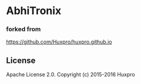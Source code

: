 # AbhiTronix

### forked from 
https://github.com/Huxpro/huxpro.github.io

## License
Apache License 2.0.
Copyright (c) 2015-2016 Huxpro

